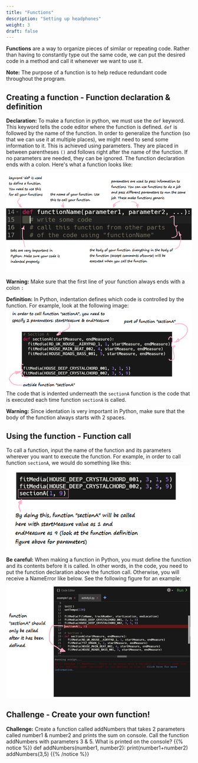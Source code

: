 ```yaml
---
title: "Functions"
description: "Setting up headphones"
weight: 3
draft: false
---
```


**Functions** are a way to organize pieces of similar or repeating code. Rather than having to constantly type out the same code, we can put the desired code in a method and call it whenever we want to use it.

**Note:** The purpose of a function is to help reduce redundant code
throughout the program.

## Creating a function - Function declaration & definition

**Declaration:** To make a function in python, we must use the `def`
keyword. This keyword tells the code editor where the function is
defined. `def` is followed by the name of the function. In order to
generalize the function (so that we can use it at multiple places), we
might need to send some information to it. This is achieved using
parameters. They are placed in between parentheses `()` and follows
right after the name of the function. If no parameters are needed, they
can be ignored. The function declaration ends with a colon. Here's what
a function looks like:

![](../img/annotated-screenshot-function.png)

**Warning:** Make sure that the first line of your function always ends
with a colon `:`

**Definition:** In Python, indentation defines which code is controlled
by the function. For example, look at the following image:
![](../img/annotated-screenshot-function2.png)
The code that is indented underneath the `sectionA` function is the code
that is executed each time function `sectionA` is called.

**Warning:** Since identation is very important in Python, make sure
that the body of the function always starts with 2 spaces.

## Using the function - Function call

To call a function, input the name of the function and its parameters
wherever you want to execute the function. For example, in order to call
function `sectionA`, we would do something like this:
![](../img/annotated-screenshot-function3.png)

**Be careful:** When making a function in Python, you must define the
function and its contents before it is called. In other words, in the
code, you need to put the function declaration above the function call.
Otherwise, you will receive a NameError like below. See the following
figure for an example:
![](../img/annotated-screenshot-function4-error.png)

## Challenge - Create your own function!

**Challenge:** Create a function called addNumbers that takes 2 parameters called number1 & number2 and prints the sum on console. Call the function addNumbers with parameters 3 & 5.
What is printed on the console?
    {{% notice %}}
    def addNumbers(number1, number2):
        print(number1+number2)   
    addNumbers(3,5)
    {{% /notice %}}
